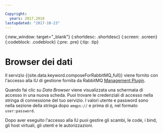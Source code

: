 ```yaml
---

Copyright:
  years: 2017,2018
lastupdated: "2017-10-23"
---
```


{:new_window: target="_blank"}
{:shortdesc: .shortdesc}
{:screen: .screen}
{:codeblock: .codeblock}
{:pre: .pre}
{:tip: .tip}

# Browser dei dati

Il servizio {{site.data.keyword.composeForRabbitMQ_full}} viene fornito con l'accesso alla IU di gestione fornita da RabbitMQ [Management Plugin](https://www.rabbitmq.com/management.html).

Quando fai clic su _Data Browser_ viene visualizzata una schermata di accesso in una nuova scheda. Puoi trovare le credenziali di accesso nella stringa di connessione del tuo servizio. I valori utente e password sono nella sezione della stringa dopo `amqps://` e prima di `@`, nel formato `user:password`.

Dopo aver eseguito l'accesso alla IU puoi gestire gli scambi, le code, i bind, gli host virtuali, gli utenti e le autorizzazioni. 
